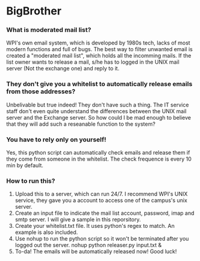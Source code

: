 # BigBrother

### What is moderated mail list?
   WPI's own email system, which is developed by 1980s tech, lacks of most modern functions and full of bugs. The best way to filter unwanted email is created a "moderated mail list", which holds all the incomming mails. If the list owner wants to release a mail, s/he has to logged in the UNIX mail server (Not the exchange one) and reply to it.

### They don't give you a whitelist to automatically release emails from those addresses? 
  Unbelivable but true indeed! They don't have such a thing. The IT service staff don't even quite understand the differences between the UNIX mail server and the Exchange server. So how could I be mad enough to believe that they will add such a reseanable function to the system? 

### You have to rely only on yourself!
  Yes, this python script can automatically check emails and release them if they come from someone in the whitelist. The check frequence is every 10 min by default. 

### How to run this?
1. Upload this to a server, which can run 24/7. I recommend WPI's UNIX service, they gave you a account to access one of the campus's unix server.
2. Create an input file to indicate the mail list account, password, imap and smtp server. I will give a sample in this reporsitory.
3. Create your whitelist.txt file. It uses python's regex to match. An example is also included.
3. Use nohup to run the python script so it won't be terminated after you logged out the server.
    nohup python releaser.py input.txt &
4. To-da! The emails will be automatically released now! Good luck!

